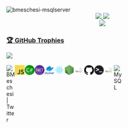 <img align="center" alt="bmeschesi-msqlserver"  src="https://komarev.com/ghpvc/?username=bmeschesi&style=flat-square">

<div align="center">
  <a href="https://github.com/bmeschesi">
  <img height="180em" src="https://github-readme-stats.vercel.app/api?username=bmeschesi&show_icons=true&theme=dark&include_all_commits=true&count_private=true&cache_seconds=1800"/>
  <img height="180em" src="https://github-readme-stats.vercel.app/api/top-langs/?username=bmeschesi&layout=compact&langs_count=7&theme=dark&cache_seconds=1800"/>
</div>
  
<div align="center">
  <img src="https://github-readme-streak-stats.herokuapp.com/?user=bmeschesi&theme=dark">
</div>

<h3>🏆 GitHub Trophies</h3>
<img src="https://github-profile-trophy.vercel.app/?username=bmeschesi&theme=nord&column=7" >
  

[<img align="left" alt="BMeschesi | Twitter" width="22px" src="https://cdn.jsdelivr.net/npm/simple-icons@3.13.0/icons/linkedin.svg" />][LinkedIn]

[<img align="left" alt="Javascript" width="26px" src="https://raw.githubusercontent.com/github/explore/80688e429a7d4ef2fca1e82350fe8e3517d3494d/topics/javascript/javascript.png" />][LinkedIn]
  
[<img align="left" alt="Csharp" width="26px" src="https://raw.githubusercontent.com/github/explore/80688e429a7d4ef2fca1e82350fe8e3517d3494d/topics/csharp/csharp.png" />][LinkedIn]
  
[<img align="left" alt="Dotnet" width="26px" src="https://raw.githubusercontent.com/github/explore/80688e429a7d4ef2fca1e82350fe8e3517d3494d/topics/dotnet/dotnet.png" />][LinkedIn]
  
[<img align="left" alt="Docker" width="26px" src="https://raw.githubusercontent.com/github/explore/80688e429a7d4ef2fca1e82350fe8e3517d3494d/topics/docker/docker.png" />][LinkedIn]
  
[<img align="left" alt="React" width="26px" src="https://raw.githubusercontent.com/github/explore/80688e429a7d4ef2fca1e82350fe8e3517d3494d/topics/react/react.png" />][LinkedIn]
  
[<img align="left" alt="Node.js" width="26px" src="https://raw.githubusercontent.com/github/explore/80688e429a7d4ef2fca1e82350fe8e3517d3494d/topics/nodejs/nodejs.png" />][LinkedIn]
  
[<img align="left" alt="MySQL" width="26px" src="https://raw.githubusercontent.com/github/explore/80688e429a7d4ef2fca1e82350fe8e3517d3494d/topics/mysql/mysql.png" />][LinkedIn]
  
[<img align="left" alt="GitHub" width="26px" src="https://raw.githubusercontent.com/github/explore/78df643247d429f6cc873026c0622819ad797942/topics/github/github.png" />][LinkedIn]
  
[<img align="left" alt="Terminal" width="26px" src="https://raw.githubusercontent.com/github/explore/80688e429a7d4ef2fca1e82350fe8e3517d3494d/topics/terminal/terminal.png" />][LinkedIn]
  
[<img align="left" alt="MySQL" width="26px" src="https://raw.githubusercontent.com/github/explore/80688e429a7d4ef2fca1e82350fe8e3517d3494d/topics/mysql/mysql.png" />][LinkedIn]
  
 [<img align="left" alt="MySQL" width="26px" src="https://user-images.githubusercontent.com/72936169/184387533-8a481b04-6c18-4aba-af1d-297318f4030a.jpg" />][LinkedIn]

  

<br />
<br />


[twitter]: https://twitter.com/BMeschesi
[linkedin]: https://www.linkedin.com/in/bmeschesi-eng/

